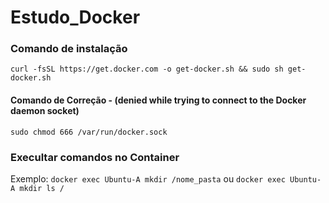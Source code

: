 # Estudo_Docker

### Comando de instalação
`curl -fsSL https://get.docker.com -o get-docker.sh && sudo sh get-docker.sh`
#### Comando de Correção - (denied while trying to connect to the Docker daemon socket)
`sudo chmod 666 /var/run/docker.sock`
### Execultar comandos no Container
Exemplo: `docker exec Ubuntu-A mkdir /nome_pasta` ou `docker exec Ubuntu-A mkdir ls /`
